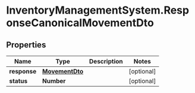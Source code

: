 # InventoryManagementSystem.ResponseCanonicalMovementDto

## Properties
Name | Type | Description | Notes
------------ | ------------- | ------------- | -------------
**response** | [**MovementDto**](MovementDto.md) |  | [optional] 
**status** | **Number** |  | [optional] 


